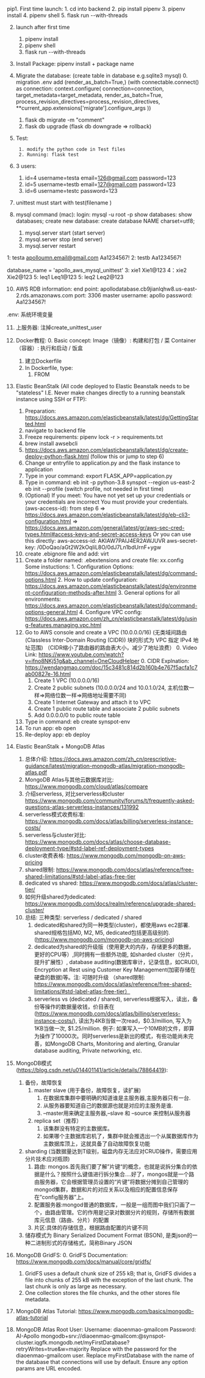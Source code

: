pip1. First time launch:
    1. cd into backend
    2. pip install pipenv
    3. pipenv install
    4. pipenv shell
    5. flask run --with-threads

2. launch after first time
    1. pipenv install
    2. pipenv shell
    3. flask run --with-threads


4. Install Package: pipenv install + package name

5. Migrate the database: (create table in database e.g.sqlite3 mysql)
     0. migration .env add (render_as_batch=True,)
     (with connectable.connect() as connection:
        context.configure(
            connection=connection,
            target_metadata=target_metadata,
            render_as_batch=True,
            process_revision_directives=process_revision_directives,
            **current_app.extensions['migrate'].configure_args
        ))
     1. flask db migrate -m "comment"
     2. flask db upgrade (flask db downgrade => rollback)
            
6. Test: 
    
        1. modify the python code in Test files
        2. Running: flask test
    
7. 3 users:
      1. id=4 username=testa email=126@gmail.com password=123
      2. id=5 username=testb email=127@gmail.com password=123
      2. id=6 username=testc password=123

8. unittest must start with test(filename )

9. mysql command (mac):
    login: mysql -u root -p
    show databases: show databases;
    create new database: create database NAME charset=utf8;
    1.  mysql.server start (start server)
    2.  mysql.server stop  (end server)
    3.  mysql.server restart

<!-- Second way:
1. configure the make_shell_context() in manage.py (Start a python interpreter containing the context of the application)

2. Execution:
        Use HTTPie to test the API (need 2 terminals)
            1. run the flask in one terminal (1-3 steps) (must run the server)
            2. Do 1-2 steps in another terminal, then command. Example: 
            http POST http://localhost:5000/users username=test1 password=123 -->

1: testa apolloumn.email@gmail.com Aa1234567!
2: testb Aa1234567!

database_name = 'apollo_aws_mysql_unittest'
3: xie1 Xie1@123
4：xie2 Xie2@123
5: leq1 Leq1@123
5: leq2 Leq2@123


10. AWS RDB information:
    end point: apollodatabase.cb9jianlqhw8.us-east-2.rds.amazonaws.com
    port: 3306
    master username: apollo
    password: Aa1234567!


.env: 系统环境变量


11. 上服务器:
    注掉create_unittest_user

12. Docker教程:
    0. Basic concept:
        Image（镜像）: 构建和打包 / 菜
        Container（容器）: 执行和启动 / 饭盒
    1. 建立Dockerfile
    2. In Dockerfile, type:
        1. FROM

13. Elastic BeanStalk (All code deployed to Elastic Beanstalk needs to be "stateless" I.E. Never make changes directly to a running beanstalk instance using SSH or FTP):
    1. Preparation: https://docs.aws.amazon.com/elasticbeanstalk/latest/dg/GettingStarted.html
    2. navigate to backend file
    3. Freeze requirements:
        pipenv lock -r > requirements.txt 
    4. brew install awsebcli
    5. https://docs.aws.amazon.com/elasticbeanstalk/latest/dg/create-deploy-python-flask.html (follow this or jump to step 6)
    6. Change ur entryfile to application.py and the flask instance to application
    7. Type in your command: export FLASK_APP=application.py
    8. Type in command: eb init -p python-3.8 synspot --region us-east-2
        eb init --profile <profilename> (switch profile, not needed in first time)
    9. (Optional) If you meet: You have not yet set up your credentials or your credentials are incorrect
        You must provide your credentials.
        (aws-access-id): from step 6 => https://docs.aws.amazon.com/elasticbeanstalk/latest/dg/eb-cli3-configuration.html => https://docs.aws.amazon.com/general/latest/gr/aws-sec-cred-types.html#access-keys-and-secret-access-keys
        Or you can use this directly:
        aws-access-id: AKIAW7PAIJ4ER2AWJUVR
        aws-secret-key: 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   
    10. create .ebignore file and add: virt
    11. Create a folder named: .ebextensions and create file: xx.config 
            Some instuctions:
                1. Configuration Options: https://docs.aws.amazon.com/elasticbeanstalk/latest/dg/command-options.html
                2. How to update configuration: https://docs.aws.amazon.com/elasticbeanstalk/latest/dg/environment-configuration-methods-after.html
                3. General options for all environments: https://docs.aws.amazon.com/elasticbeanstalk/latest/dg/command-options-general.html
                4. Configure VPC config: https://docs.aws.amazon.com/zh_cn/elasticbeanstalk/latest/dg/using-features.managing.vpc.html
    12. Go to AWS console and create a VPC (10.0.0.0/16) (无类域间路由 (Classless Inter-Domain Routing (CIDR)) 块的形式为 VPC 指定 IPv4 地址范围) （CIDR缩小了路由器的路由表大小，减少了地址浪费）
        0. Video Link: https://www.youtube.com/watch?v=ifno8NKj51g&ab_channel=OneCloudHelper
        0. CIDR Explnation: https://wendangmao.com/doc/15c3481c814d2b160b4e767f5acfa1c7ab00827e-16.html
        1. Create 1 VPC (10.0.0.0/16)
        2. Create 2 public subnets (10.0.0.0/24 and 10.0.1.0/24, 主机位数一样=>网络位数一样=>网络地址需要不同)
        3. Create 1 Internet Gateway and attach it to VPC
        4. Create 1 public route table and associate 2 public subnets
        5. Add 0.0.0.0/0 to public route table
    13. Type in command: eb create synspot-env
    14. To run app: eb open
    15. Re-deploy app: eb deploy
        

14. Elastic BeanStalk + MongoDB Atlas
    1. 总体介绍: https://docs.aws.amazon.com/zh_cn/prescriptive-guidance/latest/migration-mongodb-atlas/migration-mongodb-atlas.pdf
    2. MongoDB Atlas与其他云数据库对比: https://www.mongodb.com/cloud/atlas/compare
    3. 介绍serverless, 对比serverless和cluster https://www.mongodb.com/community/forums/t/frequently-asked-questions-atlas-serverless-instances/131992
    4. serverless模式收费标准: https://www.mongodb.com/docs/atlas/billing/serverless-instance-costs/
    5. serverless与cluster对比: https://www.mongodb.com/docs/atlas/choose-database-deployment-type/#std-label-ref-deployment-types
    6. cluster收费表格: https://www.mongodb.com/mongodb-on-aws-pricing
    7. shared限制: https://www.mongodb.com/docs/atlas/reference/free-shared-limitations/#std-label-atlas-free-tier
    8. dedicated vs shared: https://www.mongodb.com/docs/atlas/cluster-tier/
    9. 如何升级shared为dedicated: https://www.mongodb.com/docs/realm/reference/upgrade-shared-cluster/
    10. 总结: 三种类型: serverless / dedicated / shared
        1. dedicated和shared为同一种类型(cluster)，都使用aws ec2部署. shared规格包括M0, M2, M5, dedicated包括更高级别的. (https://www.mongodb.com/mongodb-on-aws-pricing)
        2. dedicated为shared的升级版（使用更大的内存，存储更多的数据，更好的CPU等）,同时拥有一些额外功能, 如sharded cluster（分片，提升扩展性）, database auditing(数据库审计，记录信息，如CRUD), Encryption at Rest using Customer Key Management(加密存储在硬盘的数据)等。注: 可随时升级 （shared限制: https://www.mongodb.com/docs/atlas/reference/free-shared-limitations/#std-label-atlas-free-tier）
        3. serverless vs (dedicated / shared), serverless根据写入，读出，备份等操作的数据量收钱，价目表在(https://www.mongodb.com/docs/atlas/billing/serverless-instance-costs/), 读出为4KB当做一次read，$0.3/million, 写入为1KB当做一次, $1.25/million. 例子: 如果写入一个10MB的文件，即算为操作了10000次。同时serverless是新出的模式，有些功能尚未完善，如MongoDB Charts, Monitoring and alerting, Granular database auditing, Private networking, etc.

15. MongoDB模式 (https://blog.csdn.net/u014401141/article/details/78864419):
    1. 备份，故障恢复
        1. master slave (用于备份，故障恢复，读扩展)
            1. 在数据库集群中要明确的知道谁是主服务器,主服务器只有一台.
            2. 从服务器要知道自己的数据源也就是对应的主服务是谁.
            3. –master用来确定主服务器,–slave 和 –source 来控制从服务器
        2. replica set（推荐）
            1. 该集群没有特定的主数据库。
            2. 如果哪个主数据库宕机了，集群中就会推选出一个从属数据库作为主数据库顶上，这就具备了自动故障恢复功能
    2. sharding (当数据量达到T级别，磁盘内存无法应对CRUD操作，需要应用分片技术应对瓶颈)
        1. 路由: mongos.首先我们要了解”片键“的概念，也就是说拆分集合的依据是什么？按照什么键值进行拆分集合….好了，mongos就是一个路由服务器，它会根据管理员设置的“片键”将数据分摊到自己管理的mongod集群，数据和片的对应关系以及相应的配置信息保存在”config服务器”上。
        2. 配置服务器:mongod普通的数据库，一般是一组而图中我们只画了一个，由路由管理。它的作用是记录对数据分片的规则，存储所有数据库元信息（路由、分片）的配置
        3. 片区:具体的存储信息，根据路由配置的片键不同
    3. 储存模式为 Binary Serialized Document Format (BSON), 是类json的一种二进制形式的存储格式，简称Binary JSON

16. MongoDB GridFS:
    0. GridFS Documentation: https://www.mongodb.com/docs/manual/core/gridfs/
    1. GridFS uses a default chunk size of 255 kB; that is, GridFS divides a file into chunks of 255 kB with the exception of the last chunk. The last chunk is only as large as necessary. 
    2. One collection stores the file chunks, and the other stores file metadata.

16. MongoDB Atlas Tutorial:
    https://www.mongodb.com/basics/mongodb-atlas-tutorial

17. MongoDB Atlas Root User:
    Username: diaoenmao-gmailcom
    Password: AI-Apollo
    mongodb+srv://diaoenmao-gmailcom:<password>@synspot-cluster.iqgfk.mongodb.net/myFirstDatabase?retryWrites=true&w=majority
    Replace <password> with the password for the diaoenmao-gmailcom user. Replace myFirstDatabase with the name of the database that connections will use by default. Ensure any option params are URL encoded.



